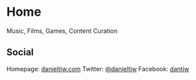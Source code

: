 # Home

Music, Films, Games, Content Curation

## Social

Homepage: [danieltjw.com](https://danieltjw.com)
Twitter: [@danieltjw](https://twitter.com/danieltjw)
Facebook: [dantjw](https://www.facebook.com/dantjw)





